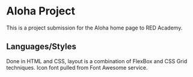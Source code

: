 # Aloha Project

This is a project submission for the Aloha home page to RED Academy.

## Languages/Styles

Done in HTML and CSS, layout is a combination of FlexBox and CSS Grid techniques. Icon font pulled from Font Awesome service.